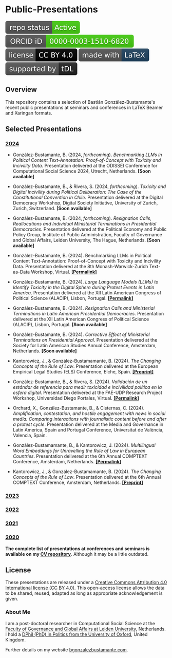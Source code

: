 # Public-Presentations

[![Project Status: Active – The project has reached a stable, usable state and is being actively developed.](https://raw.githubusercontent.com/training-datalab/badges/main/project_status/active.svg)](https://bgonzalezbustamante.github.io/Public-Presentations/docs/STATUS.html) [![ORCID](https://raw.githubusercontent.com/training-datalab/badges/main/orcid/orcid_bgb.svg)](http://orcid.org/0000-0003-1510-6820) [![License](https://raw.githubusercontent.com/training-datalab/badges/main/licenses/cc_by_4_0.svg)](../LICENSE.md) [![Latex](https://raw.githubusercontent.com/training-datalab/badges/main/software/latex.svg)](https://www.latex-project.org/) [![tDL](https://raw.githubusercontent.com/training-datalab/badges/main/tDL.svg)](https://training-datalab.com/)

## Overview

This repository contains a selection of Bastián González-Bustamante's recent public presentations at seminars and conferences in LaTeX Beamer and Xaringan formats.

## Selected Presentations

### [2024](2024.md)

* González-Bustamante, B. (2024, *forthcoming*). *Benchmarking LLMs in Political Content Text-Annotation: Proof-of-Concept with Toxicity and Incivility Data*. Presentation delivered at the ODISSEI Conference for Computational Social Science 2024, Utrecht, Netherlands. **[Soon available]**

* González-Bustamante, B., & Rivera, S. (2024, *forthcoming*). *Toxicity and Digital Incivility during Political Deliberation: The Case of the Constitutional Convention in Chile*. Presentation delivered at the Digital Democracy Workshop, Digital Society Initiative, University of Zurich, Zurich, Switzerland. **[Soon available]**

* González-Bustamante, B. (2024, *forthcoming*). *Resignation Calls, Reallocations and Individual Ministerial Terminations in Presidential Democracies*. Presentation delivered at the Political Economy and Public Policy Group, Institute of Public Administration, Faculty of Governance and Global Affairs, Leiden University, The Hague, Netherlands. **[Soon available]**

* González-Bustamante, B. (2024). Benchmarking LLMs in Political Content Text-Annotation: Proof-of-Concept with Toxicity and Incivility Data. Presentation delivered at the 8th Monash-Warwick-Zurich Text-as-Data Workshop, Virtual. **[[Permalink]](https://github.com/bgonzalezbustamante/Public-Presentations/blob/main/2024/Beamer-MWZ-LLMs-2024.pdf)**

* González-Bustamante, B. (2024). *Large Language Models (LLMs) to Identify Toxicity in the Digital Sphere during Protest Events in Latin America*. Presentation delivered at the XII Latin American Congress of Political Science (ALACIP), Lisbon, Portugal. **[[Permalink]](https://github.com/bgonzalezbustamante/Public-Presentations/blob/main/2024/Beamer-ALACIP-LLMs-2024.pdf)**

* González-Bustamante, B. (2024). *Resignation Calls and Ministerial Terminations in Latin American Presidential Democracies*. Presentation delivered at the XII Latin American Congress of Political Science (ALACIP), Lisbon, Portugal. **[Soon available]**

* González-Bustamante, B. (2024). *Corrective Effect of Ministerial Terminations on Presidential Approval*. Presentation delivered at the Society for Latin American Studies Annual Conference, Amsterdam, Netherlands. **[Soon available]**

* Kantorowicz, J., & González-Bustamamante, B. (2024). *The Changing Concepts of the Rule of Law*. Presentation delivered at the European Empirical Legal Studies (ELS) Conference, Elche, Spain. **[[Preprint]](https://doi.org/10.31219/osf.io/2kzpj)**

* González-Bustamante, B., & Rivera, S. (2024). *Validación de un estándar de referencia para medir toxicidad e incivilidad política en la esfera digital*. Presentation delivered at the FAE-UDP Research Project Workshop, Universidad Diego Portales, Virtual. **[[Permalink]](https://github.com/bgonzalezbustamante/Public-Presentations/blob/main/2024/Beamer-Labelling-Workshop-2024.pdf)**

* Orchard, X., González-Bustamante, B., & Cisternas, C. (2024). *Amplification, contestation, and hostile engagement with news in social media: Comparing interactions with journalistic content before and after a protest cycle*. Presentation delivered at the Media and Governance in Latin America, Spain and Portugal Conference, Universitat de València, Valencia, Spain.

* González-Bustamamante, B., & Kantorowicz, J. (2024). *Multilingual Word Embeddings for Unravelling the Rule of Law in European Countries*. Presentation delivered at the 6th Annual COMPTEXT Conference, Amsterdam, Netherlands. **[[Permalink]](https://github.com/bgonzalezbustamante/Public-Presentations/blob/main/2024/Beamer-COMPTEXT-ParlaMint-2024.pdf)**

* Kantorowicz, J., & González-Bustamamante, B. (2024). *The Changing Concepts of the Rule of Law*. Presentation delivered at the 6th Annual COMPTEXT Conference, Amsterdam, Netherlands. **[[Preprint]](https://doi.org/10.31219/osf.io/2kzpj)**

### [2023](2023.md)

### [2022](2022.md)

### [2021](2021.md)

### [2020](2020.md)

**The complete list of presentations at conferences and seminars is available on my [CV repository](https://bgonzalezbustamante.github.io/CV-XeLaTeX/)**. Although it may be a little outdated.

## License

These presentations are released under a [Creative Commons Attribution 4.0 International license (CC BY 4.0)](../LICENSE.md). This open-access license allows the data to be shared, reused, adapted as long as appropriate acknowledgement is given.

### About Me

I am a post-doctoral researcher in Computational Social Science at the [Faculty of Governance and Global Affairs at Leiden University](https://www.universiteitleiden.nl/en/governance-and-global-affairs), Netherlands. I hold a [DPhil (PhD) in Politics from the University of Oxford](https://www.politics.ox.ac.uk/), United Kingdom.

Further details on my website [bgonzalezbustamante.com](https://bgonzalezbustamante.com/).
